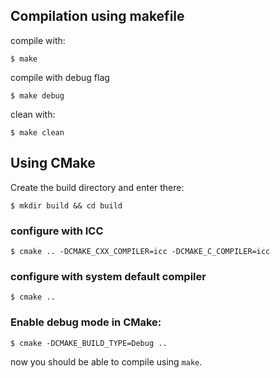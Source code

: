 ## Compilation using makefile
compile with:

    $ make

compile with debug flag

    $ make debug

clean with:

    $ make clean

## Using CMake

Create the build directory and enter there:

    $ mkdir build && cd build

### configure with ICC

    $ cmake .. -DCMAKE_CXX_COMPILER=icc -DCMAKE_C_COMPILER=icc

### configure with system default compiler
  
    $ cmake .. 

### Enable debug mode in CMake:

    $ cmake -DCMAKE_BUILD_TYPE=Debug ..

now you should be able to compile using `make`.



